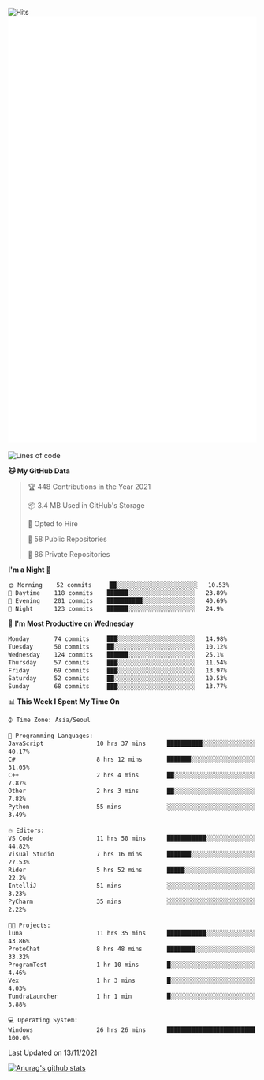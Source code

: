 ![Hits](https://hits.seeyoufarm.com/api/count/incr/badge.svg?url=https%3A%2F%2Fgithub.com%2Fkokose1234&count_bg=%2379C83D&title_bg=%23555555&icon=apple.svg&icon_color=%23E7E7E7&title=hits&edge_flat=false)
<br/>
![Metrics](https://github.com/kokose1234/kokose1234/blob/main/github-metrics.svg)

<!--START_SECTION:waka-->
![Lines of code](https://img.shields.io/badge/From%20Hello%20World%20I%27ve%20Written-11.7%20million%20lines%20of%20code-blue)

**🐱 My GitHub Data** 

> 🏆 448 Contributions in the Year 2021
 > 
> 📦 3.4 MB Used in GitHub's Storage 
 > 
> 💼 Opted to Hire
 > 
> 📜 58 Public Repositories 
 > 
> 🔑 86 Private Repositories  
 > 
**I'm a Night 🦉** 

```text
🌞 Morning    52 commits     ██░░░░░░░░░░░░░░░░░░░░░░░   10.53% 
🌆 Daytime    118 commits    ██████░░░░░░░░░░░░░░░░░░░   23.89% 
🌃 Evening    201 commits    ██████████░░░░░░░░░░░░░░░   40.69% 
🌙 Night      123 commits    ██████░░░░░░░░░░░░░░░░░░░   24.9%

```
📅 **I'm Most Productive on Wednesday** 

```text
Monday       74 commits     ███░░░░░░░░░░░░░░░░░░░░░░   14.98% 
Tuesday      50 commits     ██░░░░░░░░░░░░░░░░░░░░░░░   10.12% 
Wednesday    124 commits    ██████░░░░░░░░░░░░░░░░░░░   25.1% 
Thursday     57 commits     ███░░░░░░░░░░░░░░░░░░░░░░   11.54% 
Friday       69 commits     ███░░░░░░░░░░░░░░░░░░░░░░   13.97% 
Saturday     52 commits     ██░░░░░░░░░░░░░░░░░░░░░░░   10.53% 
Sunday       68 commits     ███░░░░░░░░░░░░░░░░░░░░░░   13.77%

```


📊 **This Week I Spent My Time On** 

```text
⌚︎ Time Zone: Asia/Seoul

💬 Programming Languages: 
JavaScript               10 hrs 37 mins      ██████████░░░░░░░░░░░░░░░   40.17% 
C#                       8 hrs 12 mins       ███████░░░░░░░░░░░░░░░░░░   31.05% 
C++                      2 hrs 4 mins        ██░░░░░░░░░░░░░░░░░░░░░░░   7.87% 
Other                    2 hrs 3 mins        ██░░░░░░░░░░░░░░░░░░░░░░░   7.82% 
Python                   55 mins             ░░░░░░░░░░░░░░░░░░░░░░░░░   3.49%

🔥 Editors: 
VS Code                  11 hrs 50 mins      ███████████░░░░░░░░░░░░░░   44.82% 
Visual Studio            7 hrs 16 mins       ███████░░░░░░░░░░░░░░░░░░   27.53% 
Rider                    5 hrs 52 mins       █████░░░░░░░░░░░░░░░░░░░░   22.2% 
IntelliJ                 51 mins             ░░░░░░░░░░░░░░░░░░░░░░░░░   3.23% 
PyCharm                  35 mins             ░░░░░░░░░░░░░░░░░░░░░░░░░   2.22%

🐱‍💻 Projects: 
luna                     11 hrs 35 mins      ███████████░░░░░░░░░░░░░░   43.86% 
ProtoChat                8 hrs 48 mins       ████████░░░░░░░░░░░░░░░░░   33.32% 
ProgramTest              1 hr 10 mins        █░░░░░░░░░░░░░░░░░░░░░░░░   4.46% 
Vex                      1 hr 3 mins         █░░░░░░░░░░░░░░░░░░░░░░░░   4.03% 
TundraLauncher           1 hr 1 min          █░░░░░░░░░░░░░░░░░░░░░░░░   3.88%

💻 Operating System: 
Windows                  26 hrs 26 mins      █████████████████████████   100.0%

```


 Last Updated on 13/11/2021
<!--END_SECTION:waka-->

[![Anurag's github stats](https://github-readme-stats.vercel.app/api?username=kokose1234&theme=dracula)](https://github.com/anuraghazra/github-readme-stats)



	
